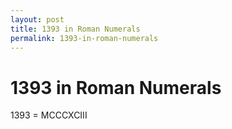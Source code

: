 ```yaml
---
layout: post
title: 1393 in Roman Numerals
permalink: 1393-in-roman-numerals
---
```


# 1393 in Roman Numerals

1393 = MCCCXCIII
